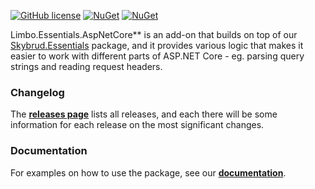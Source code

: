 [![GitHub license](https://img.shields.io/badge/license-MIT-blue.svg)](https://github.com/limbo-works/Limbo.Essentials/blob/v1/main/LICENSE.md) [![NuGet](https://img.shields.io/nuget/vpre/Limbo.Essentials.AspNetCore.svg)](https://www.nuget.org/packages/Limbo.Essentials.AspNetCore) [![NuGet](https://img.shields.io/nuget/dt/Limbo.Essentials.AspNetCore.svg)](https://www.nuget.org/packages/Limbo.Essentials.AspNetCore)

Limbo.Essentials.AspNetCore** is an add-on that builds on top of our [Skybrud.Essentials](https://github.com/skybrud/Limbo.Essentials) package, and it provides various logic that makes it easier to work with different parts of ASP.NET Core - eg. parsing query strings and reading request headers.

### Changelog

The [**releases page**][Releases] lists all releases, and each there will be some information for each release on the most significant changes.

### Documentation

For examples on how to use the package, see our [**documentation**][Documentation].



[Documentation]: https://packages.limbo.works/0d110ddc
[NuGetPackage]: https://github.com/skybrud/Limbo.Essentials.AspNetCore
[GitHubRelease]: https://github.com/limbo-works/Limbo.Essentials.AspNetCore/releases/latest
[Releases]: https://github.com/limbo-works/Limbo.Essentials.AspNetCore/releases
